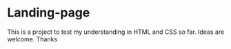 # Landing-page

This is a project to test my understanding in HTML and CSS so far. Ideas are welcome. Thanks